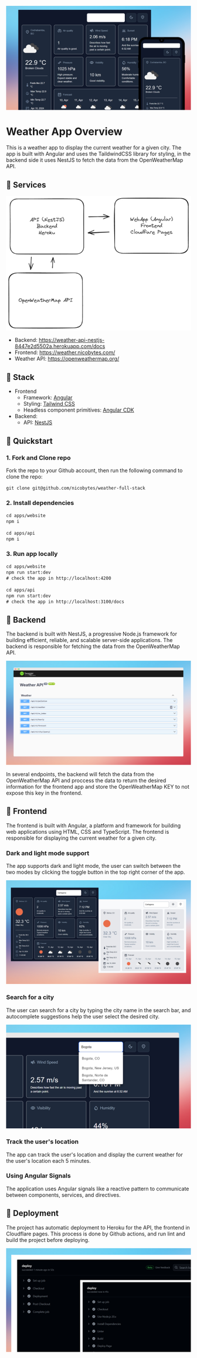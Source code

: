 ![capture](/images/weather.jpg)

# Weather App Overview

This is a weather app to display the current weather for a given city. The app is built with Angular and uses the TaildwindCSS library for styling, in the backend side it uses NestJS to fetch the data from the OpenWeatherMap API.

## 🚀 Services

![capture](/images/services.png)

- Backend: https://weather-api-nestjs-8447e2d5502a.herokuapp.com/docs
- Frontend: https://weather.nicobytes.com/
- Weather API: https://openweathermap.org/

## 🧱 Stack

- Frontend
  - Framework: [Angular](https://angular.dev/)
  - Styling: [Tailwind CSS](https://tailwindcss.com/)
  - Headless component primitives: [Angular CDK](https://material.angular.io)
- Backend: 
  - API: [NestJS](https://nestjs.com/)

## 🚀 Quickstart

### 1. Fork and Clone repo

Fork the repo to your Github account, then run the following command to clone the repo:

```
git clone git@github.com/nicobytes/weather-full-stack
```

### 2. Install dependencies

```
cd apps/website
npm i

cd apps/api
npm i
```

### 3. Run app locally

```
cd apps/website
npm run start:dev
# check the app in http://localhost:4200

cd apps/api
npm run start:dev
# check the app in http://localhost:3100/docs
```

## 🚀 Backend

The backend is built with NestJS, a progressive Node.js framework for building efficient, reliable, and scalable server-side applications. The backend is responsible for fetching the data from the OpenWeatherMap API.

![capture](/images/weather_docs.jpg)

In several endpoints, the backend will fetch the data from the OpenWeatherMap API and proccess the data to return the desired information for the frontend app and store the OpenWeatherMap KEY to not expose this key in the frontend.

## 🚀 Frontend

The frontend is built with Angular, a platform and framework for building web applications using HTML, CSS and TypeScript. The frontend is responsible for displaying the current weather for a given city.


### Dark and light mode support

The app supports dark and light mode, the user can switch between the two modes by clicking the toggle button in the top right corner of the app.

![capture](/images/weather_dark.jpg)

### Search for a city

The user can search for a city by typing the city name in the search bar, and autocomplete suggestions help the user select the desired city.

![capture](/images/weather_search.jpg)

### Track the user's location

The app can track the user's location and display the current weather for the user's location each 5 minutes.

### Using Angular Signals

The application uses Angular signals like a reactive pattern to communicate between components, services, and directives.

## 🚀 Deployment

The project has automatic deployment to Heroku for the API, the frontend in Cloudflare pages. This process is done by Github actions, and run lint and build the project before deploying.

![capture](/images/weather_deployment.jpg)

